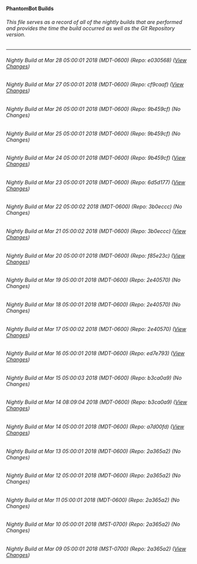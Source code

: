 **PhantomBot Builds**

###### This file serves as a record of all of the nightly builds that are performed and provides the time the build occurred as well as the Git Repository version.
-------------------------------------------------------------------------------------------------------------
###### Nightly Build at Mar 28 05:00:01 2018 (MDT-0600) (Repo: e030568) ([View Changes](https://github.com/PhantomBot/PhantomBot/compare/cf9caaf...e030568))
###### Nightly Build at Mar 27 05:00:01 2018 (MDT-0600) (Repo: cf9caaf) ([View Changes](https://github.com/PhantomBot/PhantomBot/compare/9b459cf...cf9caaf))
###### Nightly Build at Mar 26 05:00:01 2018 (MDT-0600) (Repo: 9b459cf) (No Changes)
###### Nightly Build at Mar 25 05:00:01 2018 (MDT-0600) (Repo: 9b459cf) (No Changes)
###### Nightly Build at Mar 24 05:00:01 2018 (MDT-0600) (Repo: 9b459cf) ([View Changes](https://github.com/PhantomBot/PhantomBot/compare/6d5d177...9b459cf))
###### Nightly Build at Mar 23 05:00:01 2018 (MDT-0600) (Repo: 6d5d177) ([View Changes](https://github.com/PhantomBot/PhantomBot/compare/3b0eccc...6d5d177))
###### Nightly Build at Mar 22 05:00:02 2018 (MDT-0600) (Repo: 3b0eccc) (No Changes)
###### Nightly Build at Mar 21 05:00:02 2018 (MDT-0600) (Repo: 3b0eccc) ([View Changes](https://github.com/PhantomBot/PhantomBot/compare/f85e23c...3b0eccc))
###### Nightly Build at Mar 20 05:00:01 2018 (MDT-0600) (Repo: f85e23c) ([View Changes](https://github.com/PhantomBot/PhantomBot/compare/2e40570...f85e23c))
###### Nightly Build at Mar 19 05:00:01 2018 (MDT-0600) (Repo: 2e40570) (No Changes)
###### Nightly Build at Mar 18 05:00:01 2018 (MDT-0600) (Repo: 2e40570) (No Changes)
###### Nightly Build at Mar 17 05:00:02 2018 (MDT-0600) (Repo: 2e40570) ([View Changes](https://github.com/PhantomBot/PhantomBot/compare/ed7e793...2e40570))
###### Nightly Build at Mar 16 05:00:01 2018 (MDT-0600) (Repo: ed7e793) ([View Changes](https://github.com/PhantomBot/PhantomBot/compare/b3ca0a9...ed7e793))
###### Nightly Build at Mar 15 05:00:03 2018 (MDT-0600) (Repo: b3ca0a9) (No Changes)
###### Nightly Build at Mar 14 08:09:04 2018 (MDT-0600) (Repo: b3ca0a9) ([View Changes](https://github.com/PhantomBot/PhantomBot/compare/a7d00fd...b3ca0a9))
###### Nightly Build at Mar 14 05:00:01 2018 (MDT-0600) (Repo: a7d00fd) ([View Changes](https://github.com/PhantomBot/PhantomBot/compare/2a365a2...a7d00fd))
###### Nightly Build at Mar 13 05:00:01 2018 (MDT-0600) (Repo: 2a365a2) (No Changes)
###### Nightly Build at Mar 12 05:00:01 2018 (MDT-0600) (Repo: 2a365a2) (No Changes)
###### Nightly Build at Mar 11 05:00:01 2018 (MDT-0600) (Repo: 2a365a2) (No Changes)
###### Nightly Build at Mar 10 05:00:01 2018 (MST-0700) (Repo: 2a365a2) (No Changes)
###### Nightly Build at Mar 09 05:00:01 2018 (MST-0700) (Repo: 2a365a2) ([View Changes](https://github.com/PhantomBot/PhantomBot/compare/426c146...2a365a2))

